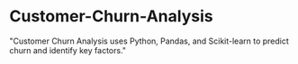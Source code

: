 # Customer-Churn-Analysis
"Customer Churn Analysis uses Python, Pandas, and Scikit-learn to predict churn and identify key factors."
